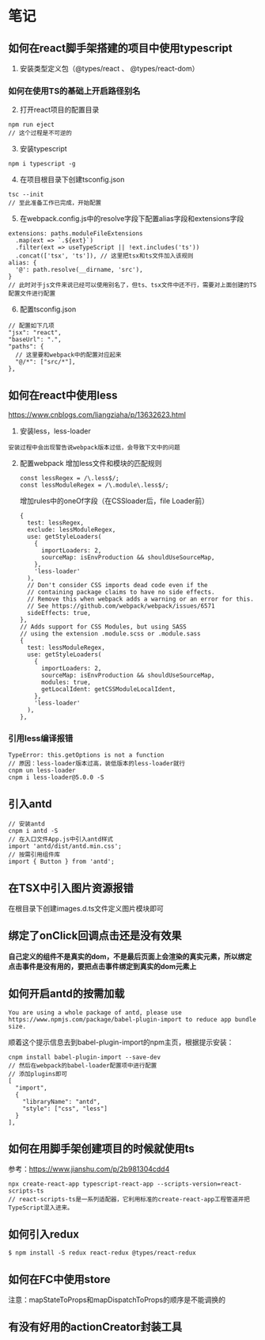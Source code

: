 # 笔记
## 如何在react脚手架搭建的项目中使用typescript
1. 安装类型定义包（@types/react 、 @types/react-dom）
### 如何在使用TS的基础上开启路径别名
2. 打开react项目的配置目录
  ```
  npm run eject
  // 这个过程是不可逆的
  ```
3. 安装typescript
  ```
  npm i typescript -g
  ```
4. 在项目根目录下创建tsconfig.json
  ```
  tsc --init
  // 至此准备工作已完成，开始配置
  ```
5. 在webpack.config.js中的resolve字段下配置alias字段和extensions字段
  ```
  extensions: paths.moduleFileExtensions
    .map(ext => `.${ext}`)
    .filter(ext => useTypeScript || !ext.includes('ts'))
    .concat(['tsx', 'ts']), // 这里把tsx和ts文件加入该规则
  alias: {
    '@': path.resolve(__dirname, 'src'),
  }
  // 此时对于js文件来说已经可以使用别名了，但ts、tsx文件中还不行，需要对上面创建的TS配置文件进行配置
  ```
6. 配置tsconfig.json
  ```
  // 配置如下几项
  "jsx": "react",
  "baseUrl": ".",
  "paths": {
    // 这里要和webpack中的配置对应起来
    "@/*": ["src/*"],
  }, 
  ```

## 如何在react中使用less
https://www.cnblogs.com/liangziaha/p/13632623.html
1. 安装less，less-loader
```
安装过程中会出现警告说webpack版本过低，会导致下文中的问题
```
2. 配置webpack
  增加less文件和模块的匹配规则
    ```
    const lessRegex = /\.less$/;
    const lessModuleRegex = /\.module\.less$/;
    ```
    增加rules中的oneOf字段（在CSSloader后，file Loader前）
    ```
    {
      test: lessRegex,
      exclude: lessModuleRegex,
      use: getStyleLoaders(
        {
          importLoaders: 2,
          sourceMap: isEnvProduction && shouldUseSourceMap,
        },
        'less-loader'
      ),
      // Don't consider CSS imports dead code even if the
      // containing package claims to have no side effects.
      // Remove this when webpack adds a warning or an error for this.
      // See https://github.com/webpack/webpack/issues/6571
      sideEffects: true,
    },
    // Adds support for CSS Modules, but using SASS
    // using the extension .module.scss or .module.sass
    {
      test: lessModuleRegex,
      use: getStyleLoaders(
        {
          importLoaders: 2,
          sourceMap: isEnvProduction && shouldUseSourceMap,
          modules: true,
          getLocalIdent: getCSSModuleLocalIdent,
        },
        'less-loader'
      ),
    },
    ```

### 引用less编译报错
```
TypeError: this.getOptions is not a function
// 原因：less-loader版本过高，装低版本的less-loader就行
cnpm un less-loader
cnpm i less-loader@5.0.0 -S
```

## 引入antd
```
// 安装antd
cnpm i antd -S
// 在入口文件App.js中引入antd样式
import 'antd/dist/antd.min.css';
// 按需引用组件库
import { Button } from 'antd';
```

## 在TSX中引入图片资源报错
在根目录下创建images.d.ts文件定义图片模块即可

## 绑定了onClick回调点击还是没有效果
**自己定义的组件不是真实的dom，不是最后页面上会渲染的真实元素，所以绑定点击事件是没有用的，要把点击事件绑定到真实的dom元素上**

## 如何开启antd的按需加载
```
You are using a whole package of antd, please use https://www.npmjs.com/package/babel-plugin-import to reduce app bundle size.
```
顺着这个提示信息去到babel-plugin-import的npm主页，根据提示安装：
```
cnpm install babel-plugin-import --save-dev
// 然后在webpack的babel-loader配置项中进行配置
// 添加plugins即可
[
  "import",
  {
    "libraryName": "antd",
    "style": ["css", "less"]
  }
],
```

## 如何在用脚手架创建项目的时候就使用ts
参考：https://www.jianshu.com/p/2b981304cdd4
```
npx create-react-app typescript-react-app --scripts-version=react-scripts-ts
// react-scripts-ts是一系列适配器，它利用标准的create-react-app工程管道并把TypeScript混入进来。
```

## 如何引入redux
```
$ npm install -S redux react-redux @types/react-redux
```

## 如何在FC中使用store
注意：mapStateToProps和mapDispatchToProps的顺序是不能调换的

## 有没有好用的actionCreator封装工具